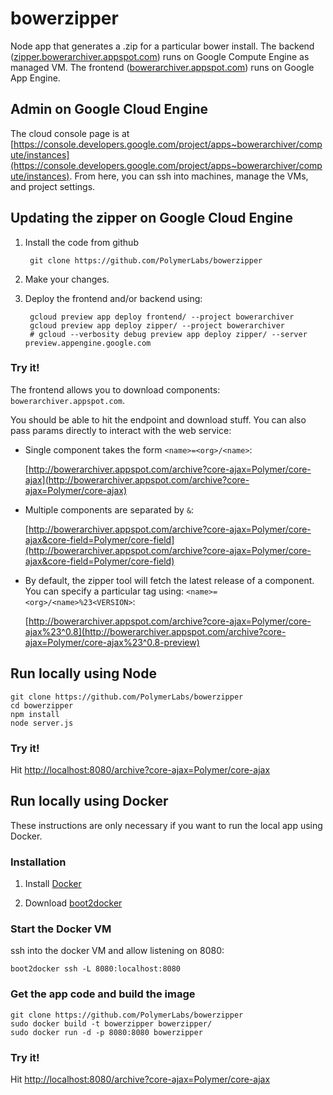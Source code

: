 bowerzipper
=============

Node app that generates a .zip for a particular bower install. The backend ([zipper.bowerarchiver.appspot.com](http://zipper.bowerarchiver.appspot.com/)) runs on Google Compute Engine as managed VM. The frontend ([bowerarchiver.appspot.com](http://bowerarchiver.appspot.com/)) runs on Google App Engine.

## Admin on Google Cloud Engine

The cloud console page is at [https://console.developers.google.com/project/apps~bowerarchiver/compute/instances](https://console.developers.google.com/project/apps~bowerarchiver/compute/instances). From here, you can ssh into machines, manage the VMs, and project settings.

## Updating the zipper on Google Cloud Engine

1. Install the code from github

        git clone https://github.com/PolymerLabs/bowerzipper

2. Make your changes.

3. Deploy the frontend and/or backend using:

        gcloud preview app deploy frontend/ --project bowerarchiver
        gcloud preview app deploy zipper/ --project bowerarchiver
        # gcloud --verbosity debug preview app deploy zipper/ --server preview.appengine.google.com

### Try it!

The frontend allows you to download components: `bowerarchiver.appspot.com`. 

You should be able to hit the endpoint and download stuff. You can also pass params directly to interact with the web service:

- Single component takes the form `<name>=<org>/<name>`:

    [http://bowerarchiver.appspot.com/archive?core-ajax=Polymer/core-ajax](http://bowerarchiver.appspot.com/archive?core-ajax=Polymer/core-ajax)

- Multiple components are separated by `&`:

    [http://bowerarchiver.appspot.com/archive?core-ajax=Polymer/core-ajax&core-field=Polymer/core-field](http://bowerarchiver.appspot.com/archive?core-ajax=Polymer/core-ajax&core-field=Polymer/core-field)

- By default, the zipper tool will fetch the latest release of a component. You can specify a particular tag using: `<name>=<org>/<name>%23<VERSION>`:

    [http://bowerarchiver.appspot.com/archive?core-ajax=Polymer/core-ajax%23^0.8](http://bowerarchiver.appspot.com/archive?core-ajax=Polymer/core-ajax%23^0.8-preview)
    
## Run locally using Node

    git clone https://github.com/PolymerLabs/bowerzipper
    cd bowerzipper
    npm install
    node server.js

### Try it!

Hit [http://localhost:8080/archive?core-ajax=Polymer/core-ajax](http://localhost:8080/archive?core-ajax=Polymer/core-ajax)

## Run locally using Docker

These instructions are only necessary if you want to run the local app using Docker.

### Installation

1. Install [Docker](http://docs.docker.com/installation/mac/)

2. Download [boot2docker](https://github.com/boot2docker/osx-installer/releases)

### Start the Docker VM

ssh into the docker VM and allow listening on 8080:

    boot2docker ssh -L 8080:localhost:8080

### Get the app code and build the image

    git clone https://github.com/PolymerLabs/bowerzipper
    sudo docker build -t bowerzipper bowerzipper/
    sudo docker run -d -p 8080:8080 bowerzipper

### Try it!

Hit [http://localhost:8080/archive?core-ajax=Polymer/core-ajax](http://localhost:8080/archive?core-ajax=Polymer/core-ajax)
